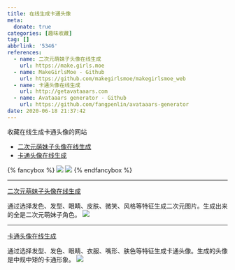 ```yaml
---
title: 在线生成卡通头像
meta:
  donate: true
categories: [趣味收藏]
tag: []
abbrlink: '5346'
references:
  - name: 二次元萌妹子头像在线生成
    url: https://make.girls.moe
  - name: MakeGirlsMoe - Github
    url: https://github.com/makegirlsmoe/makegirlsmoe_web
  - name: 卡通头像在线生成
    url: http://getavataaars.com
  - name: Avataaars generator - Github
    url: https://github.com/fangpenlin/avataaars-generator
date: 2020-06-18 21:37:42
---
```


收藏在线生成卡通头像的网站

+ [二次元萌妹子头像在线生成](https://make.girls.moe)
+ [卡通头像在线生成](http://getavataaars.com)

{% fancybox %}
![](https://cdn.jsdelivr.net/gh/cocosongying/cdn-assets/blog/5346/01.png)
![](https://cdn.jsdelivr.net/gh/cocosongying/cdn-assets/blog/5346/02-1.png)
{% endfancybox %}

<!-- more -->

---

[二次元萌妹子头像在线生成](https://make.girls.moe)

通过选择发色、发型、眼睛、皮肤、微笑、风格等特征生成二次元图片。生成出来的全是二次元萌妹子角色。
![](https://cdn.jsdelivr.net/gh/cocosongying/cdn-assets/blog/5346/03.png)

---

[卡通头像在线生成](http://getavataaars.com)

通过选择发型、发色、眼睛、衣服、嘴形、肤色等特征生成卡通头像。生成的头像是中规中矩的卡通形象。
![](https://cdn.jsdelivr.net/gh/cocosongying/cdn-assets/blog/5346/04.png)
